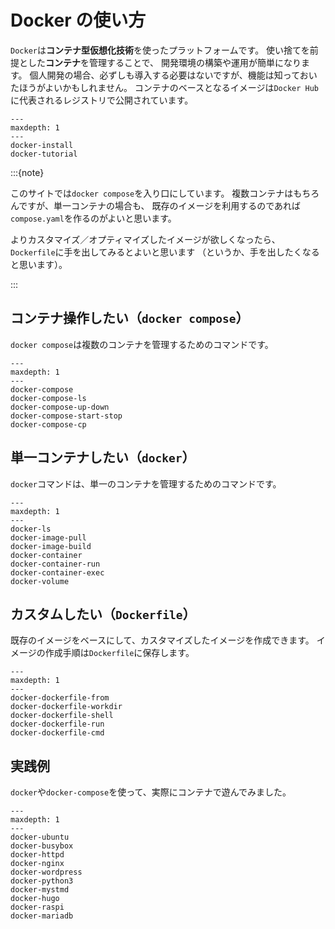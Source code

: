 # Docker の使い方

`Docker`は**コンテナ型仮想化技術**を使ったプラットフォームです。
使い捨てを前提とした**コンテナ**を管理することで、
開発環境の構築や運用が簡単になります。
個人開発の場合、必ずしも導入する必要はないですが、機能は知っておいたほうがよいかもしれません。
コンテナのベースとなるイメージは`Docker Hub`に代表されるレジストリで公開されています。

```{toctree}
---
maxdepth: 1
---
docker-install
docker-tutorial
```

:::{note}

このサイトでは`docker compose`を入り口にしています。
複数コンテナはもちろんですが、単一コンテナの場合も、
既存のイメージを利用するのであれば`compose.yaml`を作るのがよいと思います。

よりカスタマイズ／オプティマイズしたイメージが欲しくなったら、
`Dockerfile`に手を出してみるとよいと思います
（というか、手を出したくなると思います）。

:::

## コンテナ操作したい（`docker compose`）

`docker compose`は複数のコンテナを管理するためのコマンドです。

```{toctree}
---
maxdepth: 1
---
docker-compose
docker-compose-ls
docker-compose-up-down
docker-compose-start-stop
docker-compose-cp
```

## 単一コンテナしたい（`docker`）

`docker`コマンドは、単一のコンテナを管理するためのコマンドです。

```{toctree}
---
maxdepth: 1
---
docker-ls
docker-image-pull
docker-image-build
docker-container
docker-container-run
docker-container-exec
docker-volume
```

## カスタムしたい（`Dockerfile`）

既存のイメージをベースにして、カスタマイズしたイメージを作成できます。
イメージの作成手順は`Dockerfile`に保存します。

```{toctree}
---
maxdepth: 1
---
docker-dockerfile-from
docker-dockerfile-workdir
docker-dockerfile-shell
docker-dockerfile-run
docker-dockerfile-cmd
```

## 実践例

``docker``や``docker-compose``を使って、実際にコンテナで遊んでみました。

```{toctree}
---
maxdepth: 1
---
docker-ubuntu
docker-busybox
docker-httpd
docker-nginx
docker-wordpress
docker-python3
docker-mystmd
docker-hugo
docker-raspi
docker-mariadb
```
